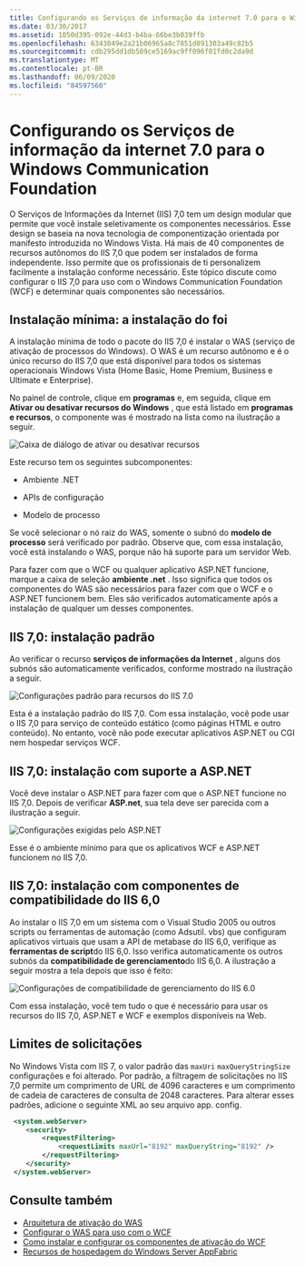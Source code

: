 ```yaml
---
title: Configurando os Serviços de informação da internet 7.0 para o Windows Communication Foundation
ms.date: 03/30/2017
ms.assetid: 1050d395-092e-44d3-b4ba-66be3b039ffb
ms.openlocfilehash: 6343049e2a21b06965a8c7851d891303a49c82b5
ms.sourcegitcommit: cdb295dd1db589ce5169ac9ff096f01fd0c2da9d
ms.translationtype: MT
ms.contentlocale: pt-BR
ms.lasthandoff: 06/09/2020
ms.locfileid: "84597560"
---
```

# <a name="configuring-internet-information-services-70-for-windows-communication-foundation"></a>Configurando os Serviços de informação da internet 7.0 para o Windows Communication Foundation

O Serviços de Informações da Internet (IIS) 7,0 tem um design modular que permite que você instale seletivamente os componentes necessários. Esse design se baseia na nova tecnologia de componentização orientada por manifesto introduzida no Windows Vista. Há mais de 40 componentes de recursos autônomos do IIS 7,0 que podem ser instalados de forma independente. Isso permite que os profissionais de ti personalizem facilmente a instalação conforme necessário. Este tópico discute como configurar o IIS 7,0 para uso com o Windows Communication Foundation (WCF) e determinar quais componentes são necessários.

## <a name="minimal-installation-installing-was"></a>Instalação mínima: a instalação do foi
 A instalação mínima de todo o pacote do IIS 7,0 é instalar o WAS (serviço de ativação de processos do Windows). O WAS é um recurso autônomo e é o único recurso do IIS 7,0 que está disponível para todos os sistemas operacionais Windows Vista (Home Basic, Home Premium, Business e Ultimate e Enterprise).

 No painel de controle, clique em **programas** e, em seguida, clique em **Ativar ou desativar recursos do Windows** , que está listado em **programas e recursos**, o componente was é mostrado na lista como na ilustração a seguir.

 ![Caixa de diálogo de ativar ou desativar recursos](media/wcfc-turnfeaturesonoroffs.gif "wcfc_TurnFeaturesOnOrOffs")

 Este recurso tem os seguintes subcomponentes:

- Ambiente .NET

- APIs de configuração

- Modelo de processo

 Se você selecionar o nó raiz do WAS, somente o subnó do **modelo de processo** será verificado por padrão. Observe que, com essa instalação, você está instalando o WAS, porque não há suporte para um servidor Web.

 Para fazer com que o WCF ou qualquer aplicativo ASP.NET funcione, marque a caixa de seleção **ambiente .net** . Isso significa que todos os componentes do WAS são necessários para fazer com que o WCF e o ASP.NET funcionem bem. Eles são verificados automaticamente após a instalação de qualquer um desses componentes.

## <a name="iis-70-default-installation"></a>IIS 7,0: instalação padrão
 Ao verificar o recurso **serviços de informações da Internet** , alguns dos subnós são automaticamente verificados, conforme mostrado na ilustração a seguir.

 ![Configurações padrão para recursos do IIS 7.0](media/wcfc-turningfeaturesonoroff2.gif "wcfc_TurningFeaturesOnOrOff2")

 Esta é a instalação padrão do IIS 7,0. Com essa instalação, você pode usar o IIS 7,0 para serviço de conteúdo estático (como páginas HTML e outro conteúdo). No entanto, você não pode executar aplicativos ASP.NET ou CGI nem hospedar serviços WCF.

## <a name="iis-70-installation-with-aspnet-support"></a>IIS 7,0: instalação com suporte a ASP.NET
 Você deve instalar o ASP.NET para fazer com que o ASP.NET funcione no IIS 7,0. Depois de verificar **ASP.net**, sua tela deve ser parecida com a ilustração a seguir.

 ![Configurações exigidas pelo ASP.NET](media/wcfc-trunfeaturesonoroff3s.gif "wcfc_TrunFeaturesOnOrOFf3s")

 Esse é o ambiente mínimo para que os aplicativos WCF e ASP.NET funcionem no IIS 7,0.

## <a name="iis-70-installation-with-iis-60-compatibility-components"></a>IIS 7,0: instalação com componentes de compatibilidade do IIS 6,0
 Ao instalar o IIS 7,0 em um sistema com o Visual Studio 2005 ou outros scripts ou ferramentas de automação (como Adsutil. vbs) que configuram aplicativos virtuais que usam a API de metabase do IIS 6,0, verifique as **ferramentas de script**do IIS 6,0. Isso verifica automaticamente os outros subnós da **compatibilidade de gerenciamento**do IIS 6,0. A ilustração a seguir mostra a tela depois que isso é feito:

 ![Configurações de compatibilidade de gerenciamento do IIS 6.0](media/scfc-turnfeaturesonoroff5s.gif "scfc_TurnFeaturesOnOrOff5s")

 Com essa instalação, você tem tudo o que é necessário para usar os recursos do IIS 7,0, ASP.NET e WCF e exemplos disponíveis na Web.

## <a name="request-limits"></a>Limites de solicitações
 No Windows Vista com IIS 7, o valor padrão das `maxUri` `maxQueryStringSize` configurações e foi alterado. Por padrão, a filtragem de solicitações no IIS 7,0 permite um comprimento de URL de 4096 caracteres e um comprimento de cadeia de caracteres de consulta de 2048 caracteres. Para alterar esses padrões, adicione o seguinte XML ao seu arquivo app. config.

```xml
 <system.webServer>
    <security>
        <requestFiltering>
            <requestLimits maxUrl="8192" maxQueryString="8192" />
        </requestFiltering>
    </security>
 </system.webServer>
 ```

## <a name="see-also"></a>Consulte também

- [Arquitetura de ativação do WAS](was-activation-architecture.md)
- [Configurar o WAS para uso com o WCF](configuring-the-wpa--service-for-use-with-wcf.md)
- [Como instalar e configurar os componentes de ativação do WCF](how-to-install-and-configure-wcf-activation-components.md)
- [Recursos de hospedagem do Windows Server AppFabric](https://docs.microsoft.com/previous-versions/appfabric/ee677189(v=azure.10))
